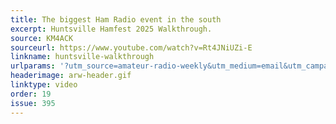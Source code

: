 ```yaml
---
title: The biggest Ham Radio event in the south
excerpt: Huntsville Hamfest 2025 Walkthrough.
source: KM4ACK
sourceurl: https://www.youtube.com/watch?v=Rt4JNiUZi-E
linkname: huntsville-walkthrough
urlparams: '?utm_source=amateur-radio-weekly&utm_medium=email&utm_campaign=newsletter'
headerimage: arw-header.gif
linktype: video
order: 19
issue: 395
---
```

